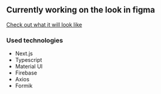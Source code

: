 ## Currently working on the look in figma
[Check out what it will look like](https://www.figma.com/file/8BWwJ2PLUyNifepVuCOr7P/Lidlomix-przepisy?type=design&node-id=0%3A1&t=9fF9Hv69pNGZbNwE-1)


### Used technologies
- Next.js
- Typescript
- Material UI
- Firebase
- Axios
- Formik
